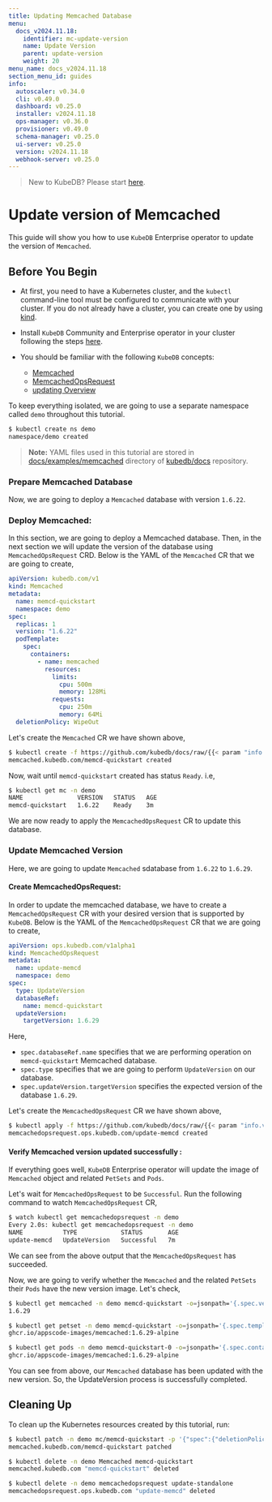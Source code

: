 ```yaml
---
title: Updating Memcached Database
menu:
  docs_v2024.11.18:
    identifier: mc-update-version
    name: Update Version
    parent: update-version
    weight: 20
menu_name: docs_v2024.11.18
section_menu_id: guides
info:
  autoscaler: v0.34.0
  cli: v0.49.0
  dashboard: v0.25.0
  installer: v2024.11.18
  ops-manager: v0.36.0
  provisioner: v0.49.0
  schema-manager: v0.25.0
  ui-server: v0.25.0
  version: v2024.11.18
  webhook-server: v0.25.0
---
```


> New to KubeDB? Please start [here](/docs/v2024.11.18/README).

# Update version of Memcached

This guide will show you how to use `KubeDB` Enterprise operator to update the version of `Memcached`.

## Before You Begin

- At first, you need to have a Kubernetes cluster, and the `kubectl` command-line tool must be configured to communicate with your cluster. If you do not already have a cluster, you can create one by using [kind](https://kind.sigs.k8s.io/docs/user/quick-start/).

- Install `KubeDB` Community and Enterprise operator in your cluster following the steps [here](/docs/v2024.11.18/setup/README).

- You should be familiar with the following `KubeDB` concepts:
  - [Memcached](/docs/v2024.11.18/guides/memcached/concepts/memcached)
  - [MemcachedOpsRequest](/docs/v2024.11.18/guides/memcached/concepts/memcached-opsrequest)
  - [updating Overview](/docs/v2024.11.18/guides/memcached/update-version/overview)

To keep everything isolated, we are going to use a separate namespace called `demo` throughout this tutorial.

```bash
$ kubectl create ns demo
namespace/demo created
```

> **Note:** YAML files used in this tutorial are stored in [docs/examples/memcached](/docs/v2024.11.18/examples/memcached) directory of [kubedb/docs](https://github.com/kube/docs) repository.

### Prepare Memcached Database

Now, we are going to deploy a `Memcached` database with version `1.6.22`.

### Deploy Memcached:

In this section, we are going to deploy a Memcached database. Then, in the next section we will update the version of the database using `MemcachedOpsRequest` CRD. Below is the YAML of the `Memcached` CR that we are going to create,

```yaml
apiVersion: kubedb.com/v1
kind: Memcached
metadata:
  name: memcd-quickstart
  namespace: demo
spec:
  replicas: 1
  version: "1.6.22"
  podTemplate:
    spec:
      containers:
        - name: memcached
          resources:
            limits:
              cpu: 500m
              memory: 128Mi
            requests:
              cpu: 250m
              memory: 64Mi
  deletionPolicy: WipeOut

```

Let's create the `Memcached` CR we have shown above,

```bash
$ kubectl create -f https://github.com/kubedb/docs/raw/{{< param "info.version" >}}/docs/examples/memcached/update-version/memcached.yaml
memcached.kubedb.com/memcd-quickstart created
```

Now, wait until `memcd-quickstart` created has status `Ready`. i.e,

```bash
$ kubectl get mc -n demo
NAME               VERSION   STATUS   AGE
memcd-quickstart   1.6.22    Ready    3m
```

We are now ready to apply the `MemcachedOpsRequest` CR to update this database.

### Update Memcached Version

Here, we are going to update `Memcached` sdatabase from `1.6.22` to `1.6.29`.

#### Create MemcachedOpsRequest:

In order to update the memcached database, we have to create a `MemcachedOpsRequest` CR with your desired version that is supported by `KubeDB`. Below is the YAML of the `MemcachedOpsRequest` CR that we are going to create,

```yaml
apiVersion: ops.kubedb.com/v1alpha1
kind: MemcachedOpsRequest
metadata:
  name: update-memcd
  namespace: demo
spec:
  type: UpdateVersion
  databaseRef:
    name: memcd-quickstart
  updateVersion:
    targetVersion: 1.6.29
```

Here,

- `spec.databaseRef.name` specifies that we are performing operation on `memcd-quickstart` Memcached database.
- `spec.type` specifies that we are going to perform `UpdateVersion` on our database.
- `spec.updateVersion.targetVersion` specifies the expected version of the database `1.6.29`.

Let's create the `MemcachedOpsRequest` CR we have shown above,

```bash
$ kubectl apply -f https://github.com/kubedb/docs/raw/{{< param "info.version" >}}/docs/examples/memcached/update-version/opsrequest-version-update.yaml
memcachedopsrequest.ops.kubedb.com/update-memcd created
```

#### Verify Memcached version updated successfully :

If everything goes well, `KubeDB` Enterprise operator will update the image of `Memcached` object and related `PetSets` and `Pods`.

Let's wait for `MemcachedOpsRequest` to be `Successful`.  Run the following command to watch `MemcachedOpsRequest` CR,

```bash
$ watch kubectl get memcachedopsrequest -n demo
Every 2.0s: kubectl get memcachedopsrequest -n demo
NAME           TYPE            STATUS       AGE
update-memcd   UpdateVersion   Successful   7m
```

We can see from the above output that the `MemcachedOpsRequest` has succeeded.

Now, we are going to verify whether the `Memcached` and the related `PetSets` their `Pods` have the new version image. Let's check,

```bash
$ kubectl get memcached -n demo memcd-quickstart -o=jsonpath='{.spec.version}{"\n"}'
1.6.29

$ kubectl get petset -n demo memcd-quickstart -o=jsonpath='{.spec.template.spec.containers[0].image}{"\n"}'
ghcr.io/appscode-images/memcached:1.6.29-alpine

$ kubectl get pods -n demo memcd-quickstart-0 -o=jsonpath='{.spec.containers[0].image}{"\n"}'
ghcr.io/appscode-images/memcached:1.6.29-alpine
```

You can see from above, our `Memcached` database has been updated with the new version. So, the UpdateVersion process is successfully completed.

## Cleaning Up

To clean up the Kubernetes resources created by this tutorial, run:

```bash
$ kubectl patch -n demo mc/memcd-quickstart -p '{"spec":{"deletionPolicy":"WipeOut"}}' --type="merge"
memcached.kubedb.com/memcd-quickstart patched

$ kubectl delete -n demo Memcached memcd-quickstart
memcached.kubedb.com "memcd-quickstart" deleted

$ kubectl delete -n demo memcachedopsrequest update-standalone
memcachedopsrequest.ops.kubedb.com "update-memcd" deleted
```
